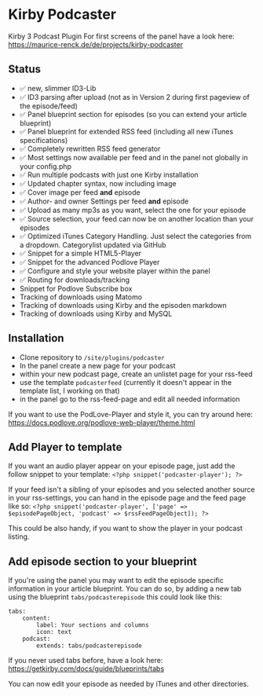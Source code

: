 # Kirby Podcaster

Kirby 3 Podcast Plugin
For first screens of the panel have a look here: https://maurice-renck.de/de/projects/kirby-podcaster

## Status

* ✅ new, slimmer ID3-Lib
* ✅ ID3 parsing after upload (not as in Version 2 during first pageview of the episode/feed)
* ✅ Panel blueprint section for episodes (so you can extend your article blueprint)
* ✅ Panel blueprint for extended RSS feed (including all new iTunes specifications)
* ✅ Completely rewritten RSS feed generator
* ✅ Most settings now available per feed and in the panel not globally in your config.php
* ✅ Run multiple podcasts with just one Kirby installation
* ✅ Updated chapter syntax, now including image
* ✅ Cover image per feed **and** episode
* ✅ Author- and owner Settings per feed **and** episode
* ✅ Upload as many mp3s as you want, select the one for your episode
* ✅ Source selection, your feed can now be on another location than your episodes
* ✅ Optimized iTunes Category Handling. Just select the categories from a dropdown. Categorylist updated via GitHub
* ✅ Snippet for a simple HTML5-Player
* ✅ Snippet for the advanced Podlove Player
* ✅ Configure and style your website player within the panel
* ✅ Routing for downloads/tracking
* Snippet for Podlove Subscribe box
* Tracking of downloads using Matomo
* Tracking of downloads using Kirby and the episoden markdown
* Tracking of downloads using Kirby and MySQL


## Installation

* Clone repository to `/site/plugins/podcaster`
* In the panel create a new page for your podcast
* within your new podcast page, create an unlistet page for your rss-feed
* use the template `podcasterfeed` (currently it doesn't appear in the template list, I working on that)
* in the panel go to the rss-feed-page and edit all needed information

If you want to use the PodLove-Player and style it, you can try around here: https://docs.podlove.org/podlove-web-player/theme.html

## Add Player to template

If you want an audio player appear on your episode page, just add the follow snippet to your template: `<?php snippet('podcaster-player'); ?>`

If your feed isn't a sibling of your episodes and you selected another source in your rss-settings, you can hand in the episode page and the feed page like so: `<?php snippet('podcaster-player', ['page' => $episodePageObject, 'podcast' => $rssFeedPageObject]); ?>`

This could be also handy, if you want to show the player in your podcast listing.

## Add episode section to your blueprint

If you're using the panel you may want to edit the episode specific information in your article blueprint. You can do so, by adding a new tab using the blueprint `tabs/podcasterepisode` this could look like this:

```
tabs:
    content:
        label: Your sections and columns
        icon: text
    podcast:
        extends: tabs/podcasterepisode
```

If you never used tabs before, have a look here: https://getkirby.com/docs/guide/blueprints/tabs

You can now edit your episode as needed by iTunes and other directories.

